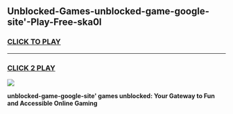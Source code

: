 
## Unblocked-Games-unblocked-game-google-site'-Play-Free-ska0l
<h3>
<a href="https://premium76.site?title=unblocked-game-google-site'&ref=17A">CLICK TO PLAY</a></h3>
<hr>

<h3>
<a href="https://premium76.site?title=unblocked-game-google-site'&ref=17A">CLICK 2 PLAY</a>
  
</h3>

<a href="https://premium76.site?title=unblocked-game-google-site'&ref=17A"><img src="https://clearcache.store/games.png"></a>


**unblocked-game-google-site' games unblocked: Your Gateway to Fun and Accessible Online Gaming**
